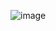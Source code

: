 ![image](https://github.com/Carlosomr/treineme/assets/142277959/6bab21d4-f64c-4186-8cce-d3f7e60f2d2e)

